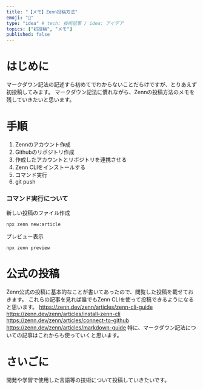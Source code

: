 ```yaml
---
title: "【メモ】Zenn投稿方法"
emoji: "🙆"
type: "idea" # tech: 技術記事 / idea: アイデア
topics: ["初投稿", "メモ"]
published: false
---
```

# はじめに
マークダウン記法の記述すら初めてでわからないことだらけですが、とりあえず初投稿してみます。
マークダウン記法に慣れながら、Zennの投稿方法のメモを残していきたいと思います。
# 手順
1. Zennのアカウント作成
2. Githubのリポジトリ作成
3. 作成したアカウントとリポジトリを連携させる
4. Zenn CLIをインストールする
5. コマンド実行
6. git push
### コマンド実行について
新しい投稿のファイル作成
```
npx zenn new:article
```
プレビュー表示
```
npx zenn preview
```
# 公式の投稿
Zenn公式の投稿に基本的なことが書いてあったので、閲覧した投稿を載せておきます。
これらの記事を見れば誰でもZenn CLIを使って投稿できるようになると思います。
https://zenn.dev/zenn/articles/zenn-cli-guide
https://zenn.dev/zenn/articles/install-zenn-cli
https://zenn.dev/zenn/articles/connect-to-github
https://zenn.dev/zenn/articles/markdown-guide
特に、マークダウン記法についての記事はこれからも使っていくと思います。
# さいごに
開発や学習で使用した言語等の技術について投稿していきたいです。